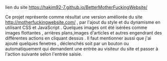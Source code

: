  lien du site   https://hakim92-7.github.io/BetterMotherFuckingWebsite/

Ce projet représente comme résultat une version améliorée du site http://motherfuckingwebsite.com/ , par l'ajout du style et du dynamisme en utilisant CSS et JavaScript . Quelques images ont été isérées comme images flottantes , arrières plans,images d'articles et autres engendrant des différentes actions en cliquant dessus .
Il faut mentionner aussi que j'ai ajouté quelques fenetres , déclenchés soit par un bouton ou automatiquement qui demandent une entrée au visiteur du site et passer à l'action suivante selon l'entrée saisie.
